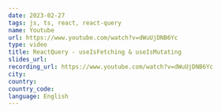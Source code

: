 ```yaml
---
date: 2023-02-27
tags: js, ts, react, react-query
name: Youtube
url: https://www.youtube.com/watch?v=dWuUjDNB6Yc
type: video
title: ReactQuery - useIsFetching & useIsMutating
slides_url:
recording_url: https://www.youtube.com/watch?v=dWuUjDNB6Yc
city:
country:
country_code:
language: English
---
```

